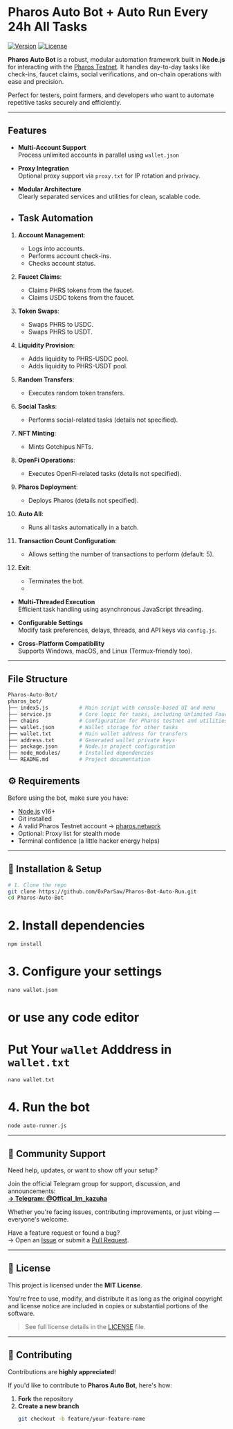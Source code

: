# Pharos Auto Bot + Auto Run Every 24h All Tasks

[![Version](https://img.shields.io/badge/version-v2.0.0-blue)](https://github.com/Kazuha787/Pharos-Auto-Bot)
[![License](https://img.shields.io/badge/license-MIT-green)](LICENSE)

**Pharos Auto Bot** is a robust, modular automation framework built in **Node.js** for interacting with the [Pharos Testnet](https://pharos.network). It handles day-to-day tasks like check-ins, faucet claims, social verifications, and on-chain operations with ease and precision.

Perfect for testers, point farmers, and developers who want to automate repetitive tasks securely and efficiently.

---

## Features

- **Multi-Account Support**  
  Process unlimited accounts in parallel using `wallet.json`

- **Proxy Integration**  
  Optional proxy support via `proxy.txt` for IP rotation and privacy.

- **Modular Architecture**  
  Clearly separated services and utilities for clean, scalable code.

- ## Task Automation  
  
1. **Account Management**:
   - Logs into accounts.
   - Performs account check-ins.
   - Checks account status.

2. **Faucet Claims**:
   - Claims PHRS tokens from the faucet.
   - Claims USDC tokens from the faucet.

3. **Token Swaps**:
   - Swaps PHRS to USDC.
   - Swaps PHRS to USDT.

4. **Liquidity Provision**:
   - Adds liquidity to PHRS-USDC pool.
   - Adds liquidity to PHRS-USDT pool.

5. **Random Transfers**:
   - Executes random token transfers.

6. **Social Tasks**:
   - Performs social-related tasks (details not specified).

7. **NFT Minting**:
   - Mints Gotchipus NFTs.

8. **OpenFi Operations**:
   - Executes OpenFi-related tasks (details not specified).

9. **Pharos Deployment**:
   - Deploys Pharos (details not specified).

10. **Auto All**:
    - Runs all tasks automatically in a batch.

11. **Transaction Count Configuration**:
    - Allows setting the number of transactions to perform (default: 5).

12. **Exit**:
    - Terminates the bot.
    - 

- **Multi-Threaded Execution**  
  Efficient task handling using asynchronous JavaScript threading.

- **Configurable Settings**  
  Modify task preferences, delays, threads, and API keys via `config.js`.

- **Cross-Platform Compatibility**  
  Supports Windows, macOS, and Linux (Termux-friendly too).

---

## File Structure

```bash
Pharos-Auto-Bot/
pharos_bot/
├── index5.js          # Main script with console-based UI and menu
├── service.js         # Core logic for tasks, including Unlimited Faucet
├── chains             # Configuration for Pharos testnet and utilities
├── wallet.json        # Wallet storage for other tasks
├── wallet.txt         # Main wallet address for transfers
├── address.txt        # Generated wallet private keys
├── package.json       # Node.js project configuration
├── node_modules/      # Installed dependencies
└── README.md          # Project documentation
```
## ⚙️ Requirements

Before using the bot, make sure you have:

- [Node.js](https://nodejs.org/) v16+
- Git installed
- A valid Pharos Testnet account → [pharos.network](https://pharos.network/)
- Optional: Proxy list for stealth mode
- Terminal confidence (a little hacker energy helps)

---

## 🧠 Installation & Setup

```bash
# 1. Clone the repo
git clone https://github.com/0xParSaw/Pharos-Bot-Auto-Run.git
cd Pharos-Auto-Bot
```
# 2. Install dependencies
```
npm install
```
# 3. Configure your settings
```
nano wallet.jsom 
```
# or use any code editor

# Put Your `wallet` Adddress in `wallet.txt`
```
nano wallet.txt
```

# 4. Run the bot
```
node auto-runner.js
```
---

## 🤝 Community Support

Need help, updates, or want to show off your setup?

Join the official Telegram group for support, discussion, and announcements:  
**[→ Telegram: @Offical_Im_kazuha](https://t.me/Offical_Im_kazuha)**

Whether you're facing issues, contributing improvements, or just vibing — everyone's welcome.

Have a feature request or found a bug?  
→ Open an [Issue](https://github.com/Kazuha787/Pharos-Auto-Bot/issues) or submit a [Pull Request](https://github.com/Kazuha787/Pharos-Auto-Bot/pulls).

---

## 🧾 License

This project is licensed under the **MIT License**.

You’re free to use, modify, and distribute it as long as the original copyright and license
notice are included in copies or substantial portions of the software.

> See full license details in the [LICENSE](LICENSE) file.

---

## 🌱 Contributing

Contributions are **highly appreciated**!

If you'd like to contribute to **Pharos Auto Bot**, here's how:

1. **Fork** the repository
2. **Create a new branch**  
   ```bash
   git checkout -b feature/your-feature-name
